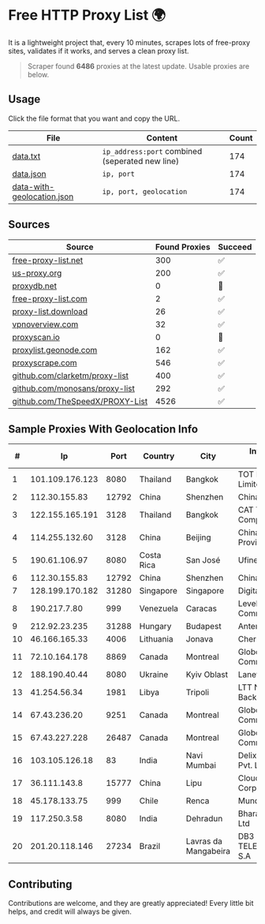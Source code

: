 
# Free HTTP Proxy List 🌍

It is a lightweight project that, every 10 minutes, scrapes lots of free-proxy sites, validates if it works, and serves a clean proxy list.


> Scraper found **6486** proxies at the latest update. Usable proxies are below.

## Usage

Click the file format that you want and copy the URL.


|File|Content|Count|
|----|-------|-----|
|[data.txt](https://raw.githubusercontent.com/themiralay/Proxy-List-World/master/data.txt)|`ip_address:port` combined (seperated new line)|174|
|[data.json](https://raw.githubusercontent.com/themiralay/Proxy-List-World/master/data.json)|`ip, port`|174|
|[data-with-geolocation.json](https://raw.githubusercontent.com/themiralay/Proxy-List-World/master/data-with-geolocation.json)|`ip, port, geolocation`|174|

## Sources

|Source|Found Proxies|Succeed|
|------|-------------|-------|
|[free-proxy-list.net](https://free-proxy-list.net)|300|✅|
|[us-proxy.org](https://www.us-proxy.org)|200|✅|
|[proxydb.net](http://proxydb.net)|0|🚫|
|[free-proxy-list.com](https://free-proxy-list.com/?page=&port=&type%5B%5D=http&type%5B%5D=https&up_time=0&search=Search)|2|✅|
|[proxy-list.download](https://www.proxy-list.download/HTTP)|26|✅|
|[vpnoverview.com](https://vpnoverview.com/privacy/anonymous-browsing/free-proxy-servers)|32|✅|
|[proxyscan.io](https://www.proxyscan.io)|0|🚫|
|[proxylist.geonode.com](https://proxylist.geonode.com/api/proxy-list?limit=300&page=1&sort_by=lastChecked&sort_type=desc&protocols=http,https)|162|✅|
|[proxyscrape.com](https://api.proxyscrape.com/v2/?request=displayproxies&protocol=http&timeout=10000&country=all&ssl=all&anonymity=all)|546|✅|
|[github.com/clarketm/proxy-list](https://raw.githubusercontent.com/clarketm/proxy-list/master/proxy-list-raw.txt)|400|✅|
|[github.com/monosans/proxy-list](https://raw.githubusercontent.com/monosans/proxy-list/main/proxies/http.txt)|292|✅|
|[github.com/TheSpeedX/PROXY-List](https://raw.githubusercontent.com/TheSpeedX/PROXY-List/master/http.txt)|4526|✅|


## Sample Proxies With Geolocation Info

|#|Ip|Port|Country|City|Internet Service Provider|
|-|--|----|-------|----|-------------------------|
|1|101.109.176.123|8080|Thailand|Bangkok|TOT Public Company Limited|
|2|112.30.155.83|12792|China|Shenzhen|China Mobile|
|3|122.155.165.191|3128|Thailand|Bangkok|CAT Telecom Public Company Limited|
|4|114.255.132.60|3128|China|Beijing|China Unicom Beijing Province Network|
|5|190.61.106.97|8080|Costa Rica|San José|Ufinet Costa Rica|
|6|112.30.155.83|12792|China|Shenzhen|China Mobile|
|7|128.199.170.182|31280|Singapore|Singapore|DigitalOcean, LLC|
|8|190.217.7.80|999|Venezuela|Caracas|Level 3 Communications, Inc.|
|9|212.92.23.235|31288|Hungary|Budapest|Antenna Hungaria|
|10|46.166.165.33|4006|Lithuania|Jonava|Cherry Servers|
|11|72.10.164.178|8869|Canada|Montreal|GloboTech Communications|
|12|188.190.40.44|8080|Ukraine|Kyiv Oblast|Lanet Network Ltd|
|13|41.254.56.34|1981|Libya|Tripoli|LTT Network Backbone and POPs|
|14|67.43.236.20|9251|Canada|Montreal|GloboTech Communications|
|15|67.43.227.228|26487|Canada|Montreal|GloboTech Communications|
|16|103.105.126.18|83|India|Navi Mumbai|Delix Net Solutions Pvt. Ltd|
|17|36.111.143.8|15777|China|Lipu|Cloud Computing Corporation|
|18|45.178.133.75|999|Chile|Renca|Mundonet S.p.A|
|19|117.250.3.58|8080|India|Dehradun|Bharat Sanchar Nigam Ltd|
|20|201.20.118.146|27234|Brazil|Lavras da Mangabeira|DB3 SERVICOS DE TELECOMUNICACOES S.A|



## Contributing

Contributions are welcome, and they are greatly appreciated! Every
little bit helps, and credit will always be given.

